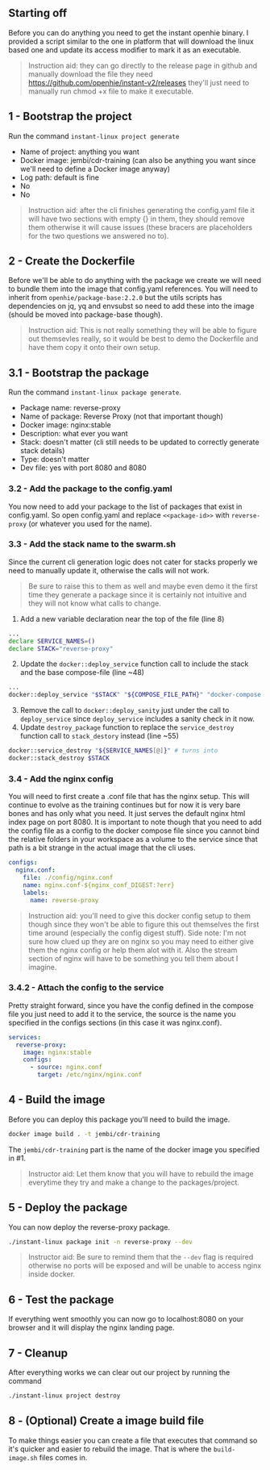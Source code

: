 ## Starting off
Before you can do anything you need to get the instant openhie binary. I provided a script similar to the one in platform that will download the linux based one and update its access modifier to mark it as an executable.

> Instruction aid: they can go directly to the release page in github and manually download the file they need https://github.com/openhie/instant-v2/releases they'll just need to manually run chmod +x file to make it executable.


## 1 - Bootstrap the project
Run the command `instant-linux project generate`
- Name of project: anything you want
- Docker image: jembi/cdr-training (can also be anything you want since we'll need to define a Docker image anyway)
- Log path: default is fine
- No
- No
> Instruction aid: after the cli finishes generating the config.yaml file it will have two sections with empty {} in them, they should remove them otherwise it will cause issues (these bracers are placeholders for the two questions we answered no to).

## 2 - Create the Dockerfile
Before we'll be able to do anything with the package we create we will need to bundle them into the image that config.yaml references. You will need to inherit from `openhie/package-base:2.2.0` but the utils scripts has dependencies on jq, yq and envsubst so need to add these into the image (should be moved into package-base though).
> Instruction aid: This is not really something they will be able to figure out themsevles really, so it would be best to demo the Dockerfile and have them copy it onto their own setup.

## 3.1 - Bootstrap the package
Run the command `instant-linux package generate`.
- Package name: reverse-proxy
- Name of package: Reverse Proxy (not that important though)
- Docker image: nginx:stable
- Description: what ever you want
- Stack: doesn't matter (cli still needs to be updated to correctly generate stack details)
- Type: doesn't matter
- Dev file: yes with port 8080 and 8080

### 3.2 - Add the package to the config.yaml
You now need to add your package to the list of packages that exist in config.yaml. So open config.yaml and replace `<<package-id>>` with `reverse-proxy` (or whatever you used for the name).

### 3.3 - Add the stack name to the swarm.sh
Since the current cli generation logic does not cater for stacks properly we need to manually update it, otherwise the calls will not work.

> Be sure to raise this to them as well and maybe even demo it the first time they generate a package since it is certainly not intuitive and they will not know what calls to change.

1. Add a new variable declaration near the top of the file (line 8)
```sh
...
declare SERVICE_NAMES=()
declare STACK="reverse-proxy" 
```
2. Update the `docker::deploy_service` function call to include the stack and the base compose-file (line ~48)
```sh
...
docker::deploy_service "$STACK" "${COMPOSE_FILE_PATH}" "docker-compose.yml" "$package_dev_compose_filename"
```
3. Remove the call to `docker::deploy_sanity` just under the call to `deploy_service` since `deploy_service` includes a sanity check in it now.
4. Update `destroy_package` function to replace the `service_destroy` function call to `stack_destory` instead (line ~55)
```sh
docker::service_destroy "${SERVICE_NAMES[@]}" # turns into
docker::stack_destroy $STACK
```

### 3.4 - Add the nginx config
You will need to first create a .conf file that has the nginx setup. This will continue to evolve as the training continues but for now it is very bare bones and has only what you need. It just serves the default nginx html index page on port 8080. It is important to note though that you need to add the config file as a config to the docker compose file since you cannot bind the relative folders in your workspace as a volume to the service since that path is a bit strange in the actual image that the cli uses.
```yaml
configs:
  nginx.conf:
    file: ./config/nginx.conf
    name: nginx.conf-${nginx_conf_DIGEST:?err}
    labels: 
      name: reverse-proxy
```
> Instruction aid: you'll need to give this docker config setup to them though since they won't be able to figure this out themselves the first time around (especially the config digest stuff).
> Side note: I'm not sure how clued up they are on nginx so you may need to either give them the nginx config or help them alot with it. Also the stream section of nginx will have to be something you tell them about I imagine.

### 3.4.2 - Attach the config to the service 
Pretty straight forward, since you have the config defined in the compose file you just need to add it to the service, the source is the name you specified in the configs sections (in this case it was nginx.conf).
```yaml
services:
  reverse-proxy:
    image: nginx:stable
    configs:
      - source: nginx.conf
        target: /etc/nginx/nginx.conf
```

## 4 - Build the image
Before you can deploy this package you'll need to build the image.
```sh
docker image build . -t jembi/cdr-training
```
The `jembi/cdr-training` part is the name of the docker image you specified in #1.
> Instructor aid: Let them know that you will have to rebuild the image everytime they try and make a change to the packages/project.

## 5 - Deploy the package
You can now deploy the reverse-proxy package.
```sh
./instant-linux package init -n reverse-proxy --dev
```
> Instructor aid: Be sure to remind them that the `--dev` flag is required otherwise no ports will be exposed and will be unable to access nginx inside docker.

## 6 - Test the package
If everything went smoothly you can now go to localhost:8080 on your browser and it will display the nginx landing page.

## 7 - Cleanup
After everything works we can clear out our project by running the command
```sh
./instant-linux project destroy
```

## 8 - (Optional) Create a image build file
To make things easier you can create a file that executes that command so it's quicker and easier to rebuild the image. That is where the `build-image.sh` files comes in.
